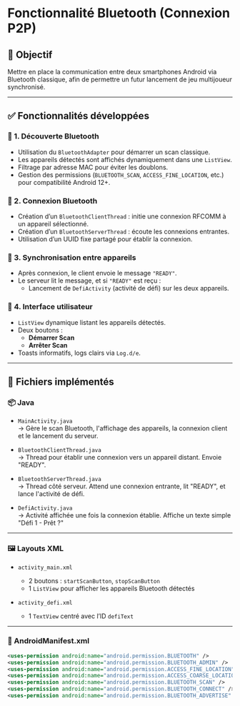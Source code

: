 # Fonctionnalité Bluetooth (Connexion P2P)

## 🎯 Objectif

Mettre en place la communication entre deux smartphones Android via Bluetooth classique, afin de permettre un futur lancement de jeu multijoueur synchronisé.

---

## ✅ Fonctionnalités développées

### 🔹 1. Découverte Bluetooth
- Utilisation du `BluetoothAdapter` pour démarrer un scan classique.
- Les appareils détectés sont affichés dynamiquement dans une `ListView`.
- Filtrage par adresse MAC pour éviter les doublons.
- Gestion des permissions (`BLUETOOTH_SCAN`, `ACCESS_FINE_LOCATION`, etc.) pour compatibilité Android 12+.

### 🔹 2. Connexion Bluetooth
- Création d’un `BluetoothClientThread` : initie une connexion RFCOMM à un appareil sélectionné.
- Création d’un `BluetoothServerThread` : écoute les connexions entrantes.
- Utilisation d’un UUID fixe partagé pour établir la connexion.

### 🔹 3. Synchronisation entre appareils
- Après connexion, le client envoie le message `"READY"`.
- Le serveur lit le message, et si `"READY"` est reçu :
  - Lancement de `DefiActivity` (activité de défi) sur les deux appareils.

### 🔹 4. Interface utilisateur
- `ListView` dynamique listant les appareils détectés.
- Deux boutons :
  - **Démarrer Scan**
  - **Arrêter Scan**
- Toasts informatifs, logs clairs via `Log.d/e`.

---

## 📁 Fichiers implémentés

### 📦 Java

- `MainActivity.java`  
  → Gère le scan Bluetooth, l'affichage des appareils, la connexion client et le lancement du serveur.

- `BluetoothClientThread.java`  
  → Thread pour établir une connexion vers un appareil distant. Envoie "READY".

- `BluetoothServerThread.java`  
  → Thread côté serveur. Attend une connexion entrante, lit "READY", et lance l'activité de défi.

- `DefiActivity.java`  
  → Activité affichée une fois la connexion établie. Affiche un texte simple "Défi 1 - Prêt ?"

---

### 🖼️ Layouts XML

- `activity_main.xml`  
  - 2 boutons : `startScanButton`, `stopScanButton`  
  - 1 `ListView` pour afficher les appareils Bluetooth détectés

- `activity_defi.xml`  
  - 1 `TextView` centré avec l’ID `defiText`

---

### 📄 AndroidManifest.xml

```xml
<uses-permission android:name="android.permission.BLUETOOTH" />
<uses-permission android:name="android.permission.BLUETOOTH_ADMIN" />
<uses-permission android:name="android.permission.ACCESS_FINE_LOCATION" />
<uses-permission android:name="android.permission.ACCESS_COARSE_LOCATION" />
<uses-permission android:name="android.permission.BLUETOOTH_SCAN" />
<uses-permission android:name="android.permission.BLUETOOTH_CONNECT" />
<uses-permission android:name="android.permission.BLUETOOTH_ADVERTISE" />
```
